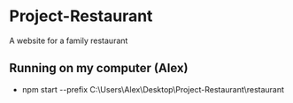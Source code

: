 # Project-Restaurant
A website for a family restaurant  
## Running on my computer (Alex)  
- npm start --prefix C:\Users\Alex\Desktop\Project-Restaurant\restaurant
